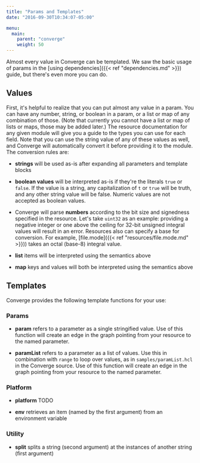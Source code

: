 ```yaml
---
title: "Params and Templates"
date: "2016-09-30T10:34:07-05:00"

menu:
  main:
    parent: "converge"
    weight: 50
---
```


Almost every value in Converge can be templated. We saw the basic usage of
params in the [using dependencies]({{< ref "dependencies.md" >}}) guide, but
there's even more you can do.

## Values

First, it's helpful to realize that you can put almost any value in a param. You
can have any number, string, or boolean in a param, or a list or map of any
combination of those. (Note that currently you cannot have a list or map of
lists or maps, those may be added later.) The resource documentation for any
given module will give you a guide to the types you can use for each field. Note
that you can use the string value of any of these values as well, and Converge
will automatically convert it before providing it to the module. The conversion
rules are:

- **strings** will be used as-is after expanding all parameters and template
  blocks

- **boolean values** will be interpreted as-is if they're the literals `true` or
  `false`. If the value is a string, any capitalization of `t` or `true` will be
  truth, and any other string value will be false. Numeric values are not
  accepted as boolean values.

- Converge will parse **numbers** according to the bit size and signedness
  specified in the resource. Let's take `uint32` as an example: providing a
  negative integer or one above the ceiling for 32-bit unsigned integral values
  will result in an error. Resources also can specify a base for conversion. For
  example, [file.mode]({{< ref "resources/file.mode.md" >}})) takes an octal
  (base-8) integral value.
  
- **list** items will be interpreted using the semantics above

- **map** keys and values will both be interpreted using the semantics above

## Templates

Converge provides the following template functions for your use:

### Params

- **param** refers to a parameter as a single stringified value. Use of this
  function will create an edge in the graph pointing from your resource to the
  named parameter.
  
- **paramList** refers to a parameter as a list of values. Use this in
  combination with `range` to loop over values, as in `samples/paramList.hcl` in
  the Converge source. Use of this function will create an edge in the graph
  pointing from your resource to the named parameter.

### Platform
  
- **platform** TODO
  
- **env** retrieves an item (named by the first argument) from an environment
  variable

### Utility
  
- **split** splits a string (second argument) at the instances of another string
  (first argument)
